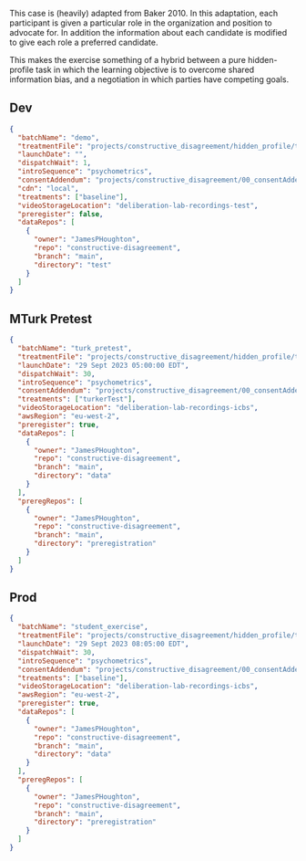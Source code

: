 This case is (heavily) adapted from Baker 2010. In this adaptation, each participant is given a particular role in the organization and position to advocate for. In addition the information about each candidate is modified to give each role a preferred candidate.

This makes the exercise something of a hybrid between a pure hidden-profile task in which the learning objective is to overcome shared information bias, and a negotiation in which parties have competing goals.

## Dev

```json
{
  "batchName": "demo",
  "treatmentFile": "projects/constructive_disagreement/hidden_profile/treatments_hp.yaml",
  "launchDate": "",
  "dispatchWait": 1,
  "introSequence": "psychometrics",
  "consentAddendum": "projects/constructive_disagreement/00_consentAddendum.md",
  "cdn": "local",
  "treatments": ["baseline"],
  "videoStorageLocation": "deliberation-lab-recordings-test",
  "preregister": false,
  "dataRepos": [
    {
      "owner": "JamesPHoughton",
      "repo": "constructive-disagreement",
      "branch": "main",
      "directory": "test"
    }
  ]
}
```

## MTurk Pretest

```json
{
  "batchName": "turk_pretest",
  "treatmentFile": "projects/constructive_disagreement/hidden_profile/treatments_hp.yaml",
  "launchDate": "29 Sept 2023 05:00:00 EDT",
  "dispatchWait": 30,
  "introSequence": "psychometrics",
  "consentAddendum": "projects/constructive_disagreement/00_consentAddendum.md",
  "treatments": ["turkerTest"],
  "videoStorageLocation": "deliberation-lab-recordings-icbs",
  "awsRegion": "eu-west-2",
  "preregister": true,
  "dataRepos": [
    {
      "owner": "JamesPHoughton",
      "repo": "constructive-disagreement",
      "branch": "main",
      "directory": "data"
    }
  ],
  "preregRepos": [
    {
      "owner": "JamesPHoughton",
      "repo": "constructive-disagreement",
      "branch": "main",
      "directory": "preregistration"
    }
  ]
}
```

## Prod

```json
{
  "batchName": "student_exercise",
  "treatmentFile": "projects/constructive_disagreement/hidden_profile/treatments_hp.yaml",
  "launchDate": "29 Sept 2023 08:05:00 EDT",
  "dispatchWait": 30,
  "introSequence": "psychometrics",
  "consentAddendum": "projects/constructive_disagreement/00_consentAddendum.md",
  "treatments": ["baseline"],
  "videoStorageLocation": "deliberation-lab-recordings-icbs",
  "awsRegion": "eu-west-2",
  "preregister": true,
  "dataRepos": [
    {
      "owner": "JamesPHoughton",
      "repo": "constructive-disagreement",
      "branch": "main",
      "directory": "data"
    }
  ],
  "preregRepos": [
    {
      "owner": "JamesPHoughton",
      "repo": "constructive-disagreement",
      "branch": "main",
      "directory": "preregistration"
    }
  ]
}
```
